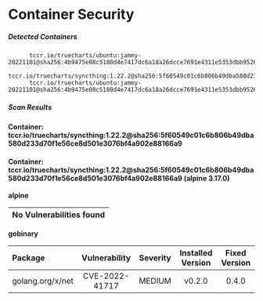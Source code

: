 # Container Security

##### Detected Containers

          tccr.io/truecharts/ubuntu:jammy-20221101@sha256:4b9475e08c5180d4e7417dc6a18a26dcce7691e4311e5353dbb952645c5ff43f
          tccr.io/truecharts/syncthing:1.22.2@sha256:5f60549c01c6b806b49dba580d233d70f1e56ce8d501e3076bf4a902e88166a9
          tccr.io/truecharts/ubuntu:jammy-20221101@sha256:4b9475e08c5180d4e7417dc6a18a26dcce7691e4311e5353dbb952645c5ff43f

##### Scan Results

**Container: tccr.io/truecharts/syncthing:1.22.2@sha256:5f60549c01c6b806b49dba580d233d70f1e56ce8d501e3076bf4a902e88166a9**

#### Container: tccr.io/truecharts/syncthing:1.22.2@sha256:5f60549c01c6b806b49dba580d233d70f1e56ce8d501e3076bf4a902e88166a9 (alpine 3.17.0)
    

**alpine**

      
| No Vulnerabilities found         |
|:---------------------------------|

      

**gobinary**

      
| Package         |    Vulnerability   |   Severity  |  Installed Version | Fixed Version |
|:----------------|:------------------:|:-----------:|:------------------:|:-------------:|
| golang.org/x/net         |    CVE-2022-41717   |   MEDIUM  |  v0.2.0 | 0.4.0 |

